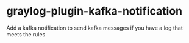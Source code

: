 # graylog-plugin-kafka-notification
Add a kafka notification to send kafka messages if you have a log that meets the rules
